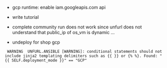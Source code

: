 - gcp runtime: enable iam.googleapis.com api

- write tutorial

- complete community run does not work since unfurl does not understand that public_ip of os_vm is dynamic ...

- undeploy for shop gcp


```
 WARNING  UNFURL.ANSIBLE [WARNING]: conditional statements should not include jinja2 templating delimiters such as {{ }} or {% %}. Found: "{{ SELF.deployment_mode }}" == "GCP"
```